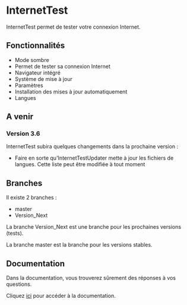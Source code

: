# InternetTest
InternetTest permet de tester votre connexion Internet.
## Fonctionnalités
* Mode sombre
* Permet de tester sa connexion Internet
* Navigateur intégré
* Système de mise à jour
* Paramètres
* Installation des mises à jour automatiquement
* Langues

## A venir
### Version 3.6
InternetTest subira quelques changements dans la prochaine version :
* Faire en sorte qu'InternetTestUpdater mette à jour les fichiers de langues.
Cette liste peut être modifiée à tout moment
## Branches
Il existe 2 branches : 
* master
* Version_Next

La branche Version_Next est une branche pour les prochaines versions (tests).

La branche master est la branche pour les versions stables.
## Documentation 
Dans la documentation, vous trouverez sûrement des réponses à vos questions.

Cliquez [ici](https://github.com/Leo-Corporation/InternetTest/wiki) pour accéder à la documentation.
